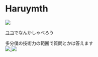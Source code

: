<p style="text-align:center">
  
<h1>
  Haruymth
  </h1>

<img src="https://komarev.com/ghpvc/?username=haruymth">
  
  <a href="https://github.com/haruymth/haru-ymth/issues/1">ココ</a>でなんかしゃべろう

多分僕の技術力の範囲で質問とかは答えます  
<a href="https://github.com/anuraghazra/github-readme-stats">
  <img src="https://github-readme-stats.vercel.app/api?username=haruymth">
</a>
<a href="https://github.com/anuraghazra/github-readme-stats">
  <img src="https://github-readme-stats.vercel.app/api/top-langs/?username=haruymth&langs_count=8">
</a>

</p>
